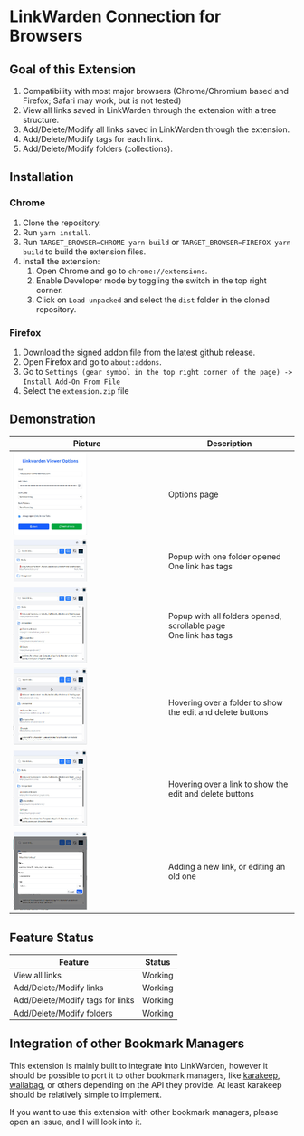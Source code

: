 # LinkWarden Connection for Browsers

## Goal of this Extension

1. Compatibility with most major browsers (Chrome/Chromium based and Firefox; Safari may work, but is not tested)
2. View all links saved in LinkWarden through the extension with a tree structure.
3. Add/Delete/Modify all links saved in LinkWarden through the extension.
4. Add/Delete/Modify tags for each link.
5. Add/Delete/Modify folders (collections).

## Installation

### Chrome

1. Clone the repository.
2. Run `yarn install`.
3. Run `TARGET_BROWSER=CHROME yarn build` or `TARGET_BROWSER=FIREFOX yarn build` to build the extension files.
4. Install the extension:
   1. Open Chrome and go to `chrome://extensions`.
   2. Enable Developer mode by toggling the switch in the top right corner.
   3. Click on `Load unpacked` and select the `dist` folder in the cloned repository.

### Firefox

1. Download the signed addon file from the latest github release.
2. Open Firefox and go to `about:addons`.
3. Go to `Settings (gear symbol in the top right corner of the page) -> Install Add-On From File`
4. Select the `extension.zip` file

## Demonstration

| Picture                                                          | Description                                                           |
| ---------------------------------------------------------------- | --------------------------------------------------------------------- |
| <img src="docs/Options.jpg" width="50%" height="50%">            | Options page                                                          |
| <img src="docs/Popup_mid.jpg" width="50%" height="50%">          | Popup with one folder opened <br> One link has tags                   |
| <img src="docs/Popup_large.jpg" width="50%" height="50%">        | Popup with all folders opened, scrollable page <br> One link has tags |
| <img src="docs/Popup_hover_folder.jpg" width="50%" height="50%"> | Hovering over a folder to show the edit and delete buttons            |
| <img src="docs/Popup_hover_link.jpg" width="50%" height="50%">   | Hovering over a link to show the edit and delete buttons              |
| <img src="docs/Popup_new_link.jpg" width="50%" height="50%">     | Adding a new link, or editing an old one                              |

## Feature Status

| Feature                          | Status  |
| -------------------------------- | ------- |
| View all links                   | Working |
| Add/Delete/Modify links          | Working |
| Add/Delete/Modify tags for links | Working |
| Add/Delete/Modify folders        | Working |

## Integration of other Bookmark Managers

This extension is mainly built to integrate into LinkWarden, however it should be possible to port it to other bookmark managers,
like [karakeep](https://github.com/karakeep-app/karakeep), [wallabag](https://github.com/wallabag/wallabag), or others depending on the API they provide.
At least karakeep should be relatively simple to implement.

If you want to use this extension with other bookmark managers, please open an issue, and I will look into it.
